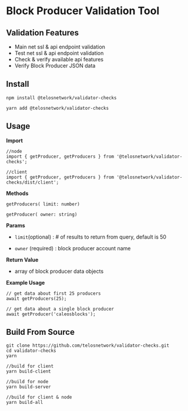 # Block Producer Validation Tool

## Validation Features

- Main net ssl & api endpoint validation
- Test net ssl & api endpoint validation
- Check & verify available api features
- Verify Block Producer JSON data

## Install

  `npm install @telosnetwork/validator-checks`
  
  `yarn add @telosnetwork/validator-checks`

## Usage

  **Import**
```
//node
import { getProducer, getProducers } from '@telosnetwork/validator-checks';  

//client
import { getProducer, getProducers } from '@telosnetwork/validator-checks/dist/client'; 
```

  **Methods**
```
getProducers( limit: number)

getProducer( owner: string)
```
  
  **Params**
  
  - `limit`(optional) : # of results to return from query, default is 50
  
  - `owner` (required) : block producer account name

  **Return Value**

  - array of block producer data objects

  **Example Usage**
``` 
// get data about first 25 producers
await getProducers(25);

// get data about a single block producer 
await getProducer('caleosblocks');
```

## Build From Source

```
git clone https://github.com/telosnetwork/validator-checks.git
cd validator-checks
yarn

//build for client
yarn build-client

//build for node
yarn build-server

//build for client & node
yarn build-all

```


